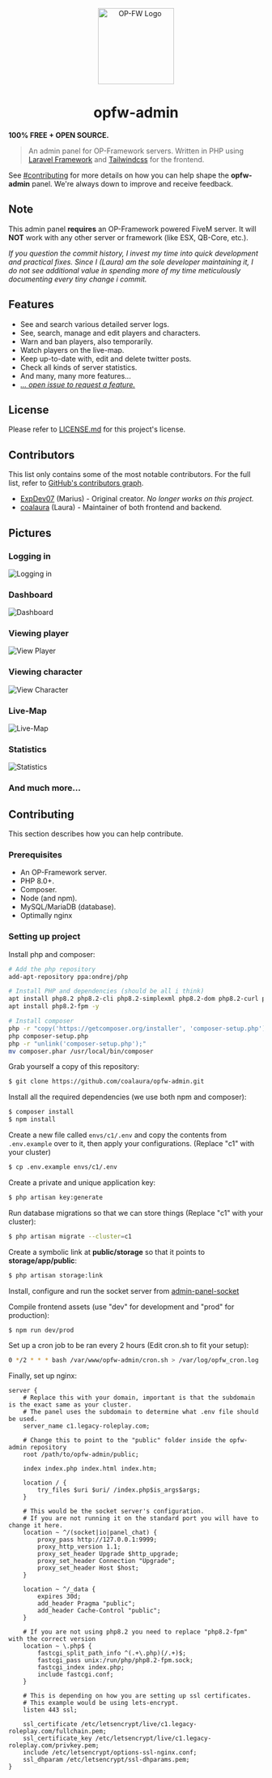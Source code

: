 <p align="center">
    <a href="https://legacy-roleplay.com" target="blank">
        <img src="https://github.com/coalaura/opfw-admin/raw/master/.github/opfw-logo.png" height="150px" width="150px" alt="OP-FW Logo" />
    </a>
</p>

<h1 align="center">
    opfw-admin
</h1>

<strong>100% FREE + OPEN SOURCE.</strong>

> An admin panel for OP-Framework servers. Written in PHP using [Laravel Framework](https://laravel.com/) and
> [Tailwindcss](https://tailwindcss.com) for the frontend.

See [#contributing](#Contributing) for more details on how you can help shape the **opfw-admin** panel. We're always down to improve and receive feedback.

## Note
This admin panel **requires** an OP-Framework powered FiveM server. It will **NOT** work with any other server or framework (like ESX, QB-Core, etc.).

*If you question the commit history, I invest my time into quick development and practical fixes. Since I (Laura) am the sole developer maintaining it, I do not see additional value in spending more of my time meticulously documenting every tiny change i commit.*

## Features
* See and search various detailed server logs.
* See, search, manage and edit players and characters.
* Warn and ban players, also temporarily.
* Watch players on the live-map.
* Keep up-to-date with, edit and delete twitter posts.
* Check all kinds of server statistics.
* And many, many more features...
* [*... open issue to request a feature.*](https://github.com/coalaura/opfw-admin/issues/new/choose)

## License
Please refer to [LICENSE.md](https://github.com/coalaura/opfw-admin/blob/master/LICENSE.md) for this project's license.

## Contributors
This list only contains some of the most notable contributors. For the full list, refer to [GitHub's contributors graph](https://github.com/coalaura/opfw-admin/graphs/contributors).
* [ExpDev07](https://github.com/ExpDev07) (Marius) - Original creator. *No longer works on this project.*
* [coalaura](https://github.com/coalaura) (Laura) - Maintainer of both frontend and backend.

## Pictures

### Logging in
![Logging in](.github/screenshots/login.png)

### Dashboard
![Dashboard](.github/screenshots/dashboard.png)

### Viewing player
![View Player](.github/screenshots/player.png)

### Viewing character
![View Character](.github/screenshots/character.png)

### Live-Map
![Live-Map](.github/screenshots/map.png)

### Statistics
![Statistics](.github/screenshots/statistics.png)

### And much more...

## Contributing
This section describes how you can help contribute.

### Prerequisites
* An OP-Framework server.
* PHP 8.0+.
* Composer.
* Node (and npm).
* MySQL/MariaDB (database).
* Optimally nginx

### Setting up project
Install php and composer:
```bash
# Add the php repository
add-apt-repository ppa:ondrej/php

# Install PHP and dependencies (should be all i think)
apt install php8.2 php8.2-cli php8.2-simplexml php8.2-dom php8.2-curl php8.2-gmp php8.2-mysql php8.2-gd php8.2-mbstring php8.2-imagick -y
apt install php8.2-fpm -y

# Install composer
php -r "copy('https://getcomposer.org/installer', 'composer-setup.php');"
php composer-setup.php
php -r "unlink('composer-setup.php');"
mv composer.phar /usr/local/bin/composer
```

Grab yourself a copy of this repository:
```bash
$ git clone https://github.com/coalaura/opfw-admin.git
```

Install all the required dependencies (we use both npm and composer):
```bash
$ composer install
$ npm install
```

Create a new file called ``envs/c1/.env`` and copy the contents from ``.env.example`` over to it, then apply your configurations. (Replace "c1" with your cluster)
```bash
$ cp .env.example envs/c1/.env
```

Create a private and unique application key:
```bash
$ php artisan key:generate
```

Run database migrations so that we can store things (Replace "c1" with your cluster):
```bash
$ php artisan migrate --cluster=c1
```

Create a symbolic link at **public/storage** so that it points to **storage/app/public**:
```bash
$ php artisan storage:link
```

Install, configure and run the socket server from [admin-panel-socket](https://github.com/coalaura/admin-panel-socket)

Compile frontend assets (use "dev" for development and "prod" for production):
```bash
$ npm run dev/prod
```

Set up a cron job to be ran every 2 hours (Edit cron.sh to fit your setup):
```bash
0 */2 * * * bash /var/www/opfw-admin/cron.sh > /var/log/opfw_cron.log
```

Finally, set up nginx:
```nginx
server {
    # Replace this with your domain, important is that the subdomain is the exact same as your cluster.
    # The panel uses the subdomain to determine what .env file should be used.
    server_name c1.legacy-roleplay.com;

    # Change this to point to the "public" folder inside the opfw-admin repository
    root /path/to/opfw-admin/public;

    index index.php index.html index.htm;

    location / {
        try_files $uri $uri/ /index.php$is_args$args;
    }

    # This would be the socket server's configuration.
    # If you are not running it on the standard port you will have to change it here.
    location ~ ^/(socket|io|panel_chat) {
        proxy_pass http://127.0.0.1:9999;
        proxy_http_version 1.1;
        proxy_set_header Upgrade $http_upgrade;
        proxy_set_header Connection "Upgrade";
        proxy_set_header Host $host;
    }

    location ~ ^/_data {
        expires 30d;
        add_header Pragma "public";
        add_header Cache-Control "public";
    }

    # If you are not using php8.2 you need to replace "php8.2-fpm" with the correct version
    location ~ \.php$ {
        fastcgi_split_path_info ^(.+\.php)(/.+)$;
        fastcgi_pass unix:/run/php/php8.2-fpm.sock;
        fastcgi_index index.php;
        include fastcgi.conf;
    }

    # This is depending on how you are setting up ssl certificates.
    # This example would be using lets-encrypt.
    listen 443 ssl;

    ssl_certificate /etc/letsencrypt/live/c1.legacy-roleplay.com/fullchain.pem;
    ssl_certificate_key /etc/letsencrypt/live/c1.legacy-roleplay.com/privkey.pem;
    include /etc/letsencrypt/options-ssl-nginx.conf;
    ssl_dhparam /etc/letsencrypt/ssl-dhparams.pem;
}
```
